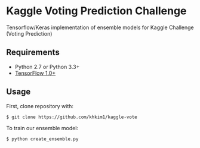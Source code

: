 # Kaggle Voting Prediction Challenge 
Tensorflow/Keras implementation of ensemble models for Kaggle Challenge (Voting Prediction) 

## Requirements

- Python 2.7 or Python 3.3+
- [TensorFlow 1.0+](https://github.com/tensorflow/tensorflow/tree/r1.3)

## Usage

First, clone repository with: 

    $ git clone https://github.com/khkim1/kaggle-vote

To train our ensemble model: 

    $ python create_ensemble.py
